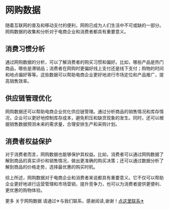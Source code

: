 # 网购数据

随着互联网的普及和移动支付的便利，网购已成为人们生活中不可或缺的一部分。网购数据的收集和分析对于电商企业和消费者都具有重要意义。

## 消费习惯分析

通过网购数据的分析，可以了解消费者的购买习惯和偏好。比如，哪些产品是热门商品，哪些是滞销品；消费者在网购时更偏好线上支付还是线下支付；购物的时间和地点偏好等等。这些数据可以帮助电商企业更好地进行市场定位和产品推广，提高销售效率。

## 供应链管理优化

网购数据还可以帮助电商企业优化供应链管理。通过分析商品的销售情况和库存情况，企业可以更好地控制库存成本，避免积压和缺货现象的发生。同时，还可以根据销售数据预测未来的需求量，合理安排生产和采购计划。

## 消费者权益保护

对于消费者而言，网购数据也能够保护其权益。比如，消费者可以通过网购数据了解到商品的真实评价和销售情况，做出更准确的购买决策；还可以通过数据分析了解到商品的价格走势，选择最优惠的购买时机。

综上所述，网购数据对于电商企业和消费者来说都具有重要意义。它不仅可以帮助企业更好地进行运营管理和市场营销，提升竞争力，也可以为消费者提供更便利、更优惠的购物体验。

更多 关于网购数据 请通过✈与我们联系，感谢阅读,谢谢！[点这里联系✈](https://t.me/sjlmbot)